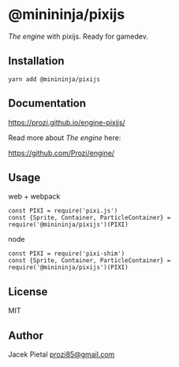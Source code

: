 # @minininja/pixijs

*The engine* with pixijs. Ready for gamedev.


## Installation

`yarn add @minininja/pixijs`


## Documentation

https://prozi.github.io/engine-pixijs/


Read more about *The engine* here:

https://github.com/Prozi/engine/


## Usage

web + webpack

```
const PIXI = require('pixi.js')
const {Sprite, Container, ParticleContainer} = require('@minininja/pixijs')(PIXI)
```


node

```
const PIXI = require('pixi-shim')
const {Sprite, Container, ParticleContainer} = require('@minininja/pixijs')(PIXI)
```


## License

MIT


## Author

Jacek Pietal <prozi85@gmail.com>
